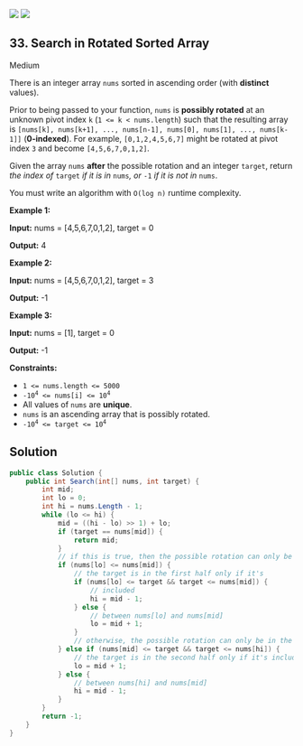 [![](https://img.shields.io/github/stars/LeetCode-in-Net/LeetCode-in-Net?label=Stars&style=flat-square)](https://github.com/LeetCode-in-Net/LeetCode-in-Net)
[![](https://img.shields.io/github/forks/LeetCode-in-Net/LeetCode-in-Net?label=Fork%20me%20on%20GitHub%20&style=flat-square)](https://github.com/LeetCode-in-Net/LeetCode-in-Net/fork)

## 33\. Search in Rotated Sorted Array

Medium

There is an integer array `nums` sorted in ascending order (with **distinct** values).

Prior to being passed to your function, `nums` is **possibly rotated** at an unknown pivot index `k` (`1 <= k < nums.length`) such that the resulting array is `[nums[k], nums[k+1], ..., nums[n-1], nums[0], nums[1], ..., nums[k-1]]` (**0-indexed**). For example, `[0,1,2,4,5,6,7]` might be rotated at pivot index `3` and become `[4,5,6,7,0,1,2]`.

Given the array `nums` **after** the possible rotation and an integer `target`, return _the index of_ `target` _if it is in_ `nums`_, or_ `-1` _if it is not in_ `nums`.

You must write an algorithm with `O(log n)` runtime complexity.

**Example 1:**

**Input:** nums = [4,5,6,7,0,1,2], target = 0

**Output:** 4 

**Example 2:**

**Input:** nums = [4,5,6,7,0,1,2], target = 3

**Output:** -1 

**Example 3:**

**Input:** nums = [1], target = 0

**Output:** -1 

**Constraints:**

*   `1 <= nums.length <= 5000`
*   <code>-10<sup>4</sup> <= nums[i] <= 10<sup>4</sup></code>
*   All values of `nums` are **unique**.
*   `nums` is an ascending array that is possibly rotated.
*   <code>-10<sup>4</sup> <= target <= 10<sup>4</sup></code>

## Solution

```csharp
public class Solution {
    public int Search(int[] nums, int target) {
        int mid;
        int lo = 0;
        int hi = nums.Length - 1;
        while (lo <= hi) {
            mid = ((hi - lo) >> 1) + lo;
            if (target == nums[mid]) {
                return mid;
            }
            // if this is true, then the possible rotation can only be in the second half
            if (nums[lo] <= nums[mid]) {
                // the target is in the first half only if it's
                if (nums[lo] <= target && target <= nums[mid]) {
                    // included
                    hi = mid - 1;
                } else {
                    // between nums[lo] and nums[mid]
                    lo = mid + 1;
                }
                // otherwise, the possible rotation can only be in the first half
            } else if (nums[mid] <= target && target <= nums[hi]) {
                // the target is in the second half only if it's included
                lo = mid + 1;
            } else {
                // between nums[hi] and nums[mid]
                hi = mid - 1;
            }
        }
        return -1;
    }
}
```